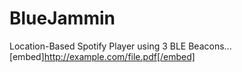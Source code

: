 # BlueJammin
Location-Based Spotify Player using 3 BLE Beacons...
[embed]http://example.com/file.pdf[/embed]
